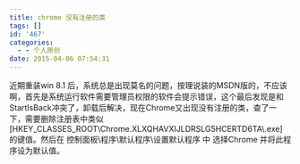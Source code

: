 ```yaml
---
title: chrome 没有注册的类
tags: []
id: '467'
categories:
  - - 个人原创
date: 2015-04-06 07:54:31
---
```


近期重装win 8.1 后，系统总是出现莫名的问题，按理说装的MSDN版的，不应该啊，首先是系统运行软件需要管理员权限的软件会提示错误，这个最后发现是和StartIsBack冲突了，卸载后解决，现在Chrome又出现没有注册的类，查了一下，需要删除注册表中类似\[HKEY\_CLASSES\_ROOT\\Chrome.XLXQHAVXIJLDRSLG5HCERTD6TA\\.exe\] 的键值。然后在 控制面板\\程序\\默认程序\\设置默认程序 中 选择Chrome 并将此程序设为默认值。